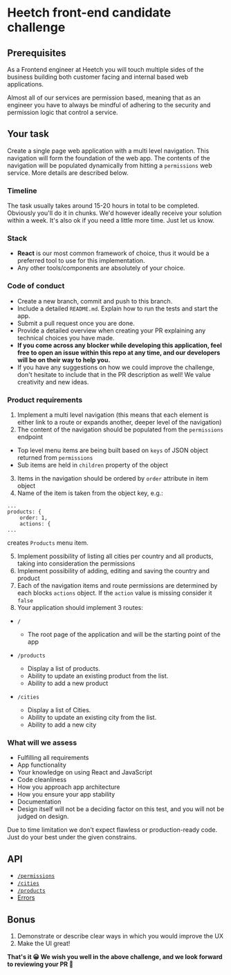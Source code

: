 # Heetch front-end candidate challenge

## Prerequisites

As a Frontend engineer at Heetch you will touch multiple sides of the business building both customer facing and internal based web applications.

Almost all of our services are permission based, meaning that as an engineer you have to always be mindful of adhering to the security and permission logic that control a service.

## Your task

Create a single page web application with a multi level navigation. This navigation will form the foundation of the web app. The contents of the navigation will be populated dynamically from hitting a `permissions` web service. More details are described below.

### Timeline

The task usually takes around 15-20 hours in total to be completed. Obviously you'll do it in chunks. We'd however ideally receive your solution within a week. It's also ok if you need a little more time. Just let us know.

### Stack

- **React** is our most common framework of choice, thus it would be a preferred tool to use for this implementation.
- Any other tools/components are absolutely of your choice.

### Code of conduct

- Create a new branch, commit and push to this branch.
- Include a detailed `README.md`. Explain how to run the tests and start the app.
- Submit a pull request once you are done.
- Provide a detailed overview when creating your PR explaining any technical choices you have made.
- **If you come across any blocker while developing this application, feel free to open an issue within this repo at any time, and our developers will be on their way to help you.**
- If you have any suggestions on how we could improve the challenge, don't hesitate to include that in the PR description as well! We value creativity and new ideas.

### Product requirements

1. Implement a multi level navigation (this means that each element is either link to a route or expands another, deeper level of the navigation)
2. The content of the navigation should be populated from the `permissions` endpoint

- Top level menu items are being built based on `keys` of JSON object returned from `permissions`
- Sub items are held in `children` property of the object

3. Items in the navigation should be ordered by `order` attribute in item object
4. Name of the  item is taken from the object key, e.g.:

```
...
products: {
    order: 1,
    actions: {
...
```

creates `Products` menu item.

5. Implement possibility of listing all cities per country and all products, taking into consideration the permissions
6. Implement possibility of adding, editing and saving the country and product
7. Each of the navigation items and route permissions are determined by each blocks `actions` object. If the `action` value is missing consider it `false`
8. Your application should implement 3 routes:

- `/`

  - The root page of the application and will be the starting point of the app

- `/products`

  - Display a list of products.
  - Ability to update an existing product from the list.
  - Ability to add a new product

- `/cities`
  - Display a list of Cities.
  - Ability to update an existing city from the list.
  - Ability to add a new city

### What will we assess

- Fulfilling all requirements
- App functionality
- Your knowledge on using React and JavaScript
- Code cleanliness
- How you approach app architecture
- How you ensure your app stability
- Documentation
- Design itself will not be a deciding factor on this test, and you will not be judged on design.

Due to time limitation we don't expect flawless or production-ready code. Just do your best under the given constrains.

## API
- [`/permissions`](apiDoc/permissions.md)
- [`/cities`](apiDoc/cities.md)
- [`/products`](apiDoc/products.md)
- [Errors](apiDoc/errors.md)

## Bonus

1. Demonstrate or describe clear ways in which you would improve the UX
2. Make the UI great!

**That's it 😀 We wish you well in the above challenge, and we look forward to reviewing your PR 🚀**
